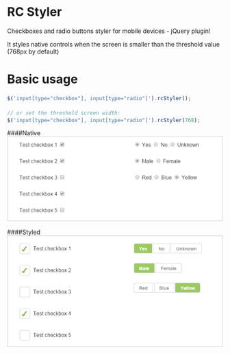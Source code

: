 RC Styler
========

Checkboxes and radio buttons styler for mobile devices - jQuery plugin!

It styles native controls when the screen is smaller than the threshold value (768px by default)

Basic usage
========

```javascript
$('input[type="checkbox"], input[type="radio"]').rcStyler();

// or set the threshold screen width:
$('input[type="checkbox"], input[type="radio"]').rcStyler(768);
```

####Native
![screen 1](https://raw.githubusercontent.com/SlawomirZaziablo/rcstyler/master/img/screen-1.png)

####Styled
![screen 2](https://raw.githubusercontent.com/SlawomirZaziablo/rcstyler/master/img/screen-2.png)

